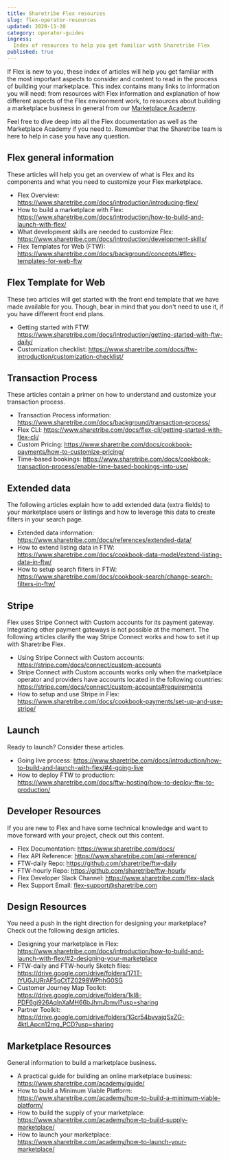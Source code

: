 ```yaml
---
title: Sharetribe Flex resources
slug: flex-operator-resources
updated: 2020-11-20
category: operator-guides
ingress:
  Index of resources to help you get familiar with Sharetribe Flex
published: true
---
```


If Flex is new to you, these index of articles will help you get
familiar with the most important aspects to consider and content to read
in the process of building your marketplace. This index contains many
links to information you will need: from resources with Flex information
and explanation of how different aspects of the Flex environment work,
to resources about building a marketplace business in general from our
[Marketplace Academy](https://www.sharetribe.com/academy).

Feel free to dive deep into all the Flex documentation as well as the
Marketplace Academy if you need to. Remember that the Sharetribe team is
here to help in case you have any question.

## Flex general information

These articles will help you get an overview of what is Flex and its
components and what you need to customize your Flex marketplace.

- Flex Overview:
  https://www.sharetribe.com/docs/introduction/introducing-flex/
- How to build a marketplace with Flex:
  https://www.sharetribe.com/docs/introduction/how-to-build-and-launch-with-flex/
- What development skills are needed to customize Flex:
  https://www.sharetribe.com/docs/introduction/development-skills/
- Flex Templates for Web (FTW):
  https://www.sharetribe.com/docs/background/concepts/#flex-templates-for-web-ftw

## Flex Template for Web

These two articles will get started with the front end template that we
have made available for you. Though, bear in mind that you don't need to
use it, if you have different front end plans.

- Getting started with FTW:
  https://www.sharetribe.com/docs/introduction/getting-started-with-ftw-daily/
- Customization checklist:
  https://www.sharetribe.com/docs/ftw-introduction/customization-checklist/

## Transaction Process

These articles contain a primer on how to understand and customize your
transaction process.

- Transaction Process information:
  https://www.sharetribe.com/docs/background/transaction-process/
- Flex CLI:
  https://www.sharetribe.com/docs/flex-cli/getting-started-with-flex-cli/
- Custom Pricing:
  https://www.sharetribe.com/docs/cookbook-payments/how-to-customize-pricing/
- Time-based bookings:
  https://www.sharetribe.com/docs/cookbook-transaction-process/enable-time-based-bookings-into-use/

## Extended data

The following articles explain how to add extended data (extra fields)
to your marketplace users or listings and how to leverage this data to
create filters in your search page.

- Extended data information:
  https://www.sharetribe.com/docs/references/extended-data/
- How to extend listing data in FTW:
  https://www.sharetribe.com/docs/cookbook-data-model/extend-listing-data-in-ftw/
- How to setup search filters in FTW:
  https://www.sharetribe.com/docs/cookbook-search/change-search-filters-in-ftw/

## Stripe

Flex uses Stripe Connect with Custom accounts for its payment gateway.
Integrating other payment gateways is not possible at the moment. The
following articles clarify the way Stripe Connect works and how to set
it up with Sharetribe Flex.

- Using Stripe Connect with Custom accounts:
  https://stripe.com/docs/connect/custom-accounts
- Stripe Connect with Custom accounts works only when the marketplace
  operator and providers have accounts located in the following
  countries:
  https://stripe.com/docs/connect/custom-accounts#requirements
- How to setup and use Stripe in Flex:
  https://www.sharetribe.com/docs/cookbook-payments/set-up-and-use-stripe/

## Launch

Ready to launch? Consider these articles.

- Going live process:
  https://www.sharetribe.com/docs/introduction/how-to-build-and-launch-with-flex/#4-going-live
- How to deploy FTW to production:
  https://www.sharetribe.com/docs/ftw-hosting/how-to-deploy-ftw-to-production/

## Developer Resources

If you are new to Flex and have some technical knowledge and want to
move forward with your project, check out this content.

- Flex Documentation: https://www.sharetribe.com/docs/
- Flex API Reference: https://www.sharetribe.com/api-reference/
- FTW-daily Repo: https://github.com/sharetribe/ftw-daily
- FTW-hourly Repo: https://github.com/sharetribe/ftw-hourly
- Flex Developer Slack Channel: https://www.sharetribe.com/flex-slack
- Flex Support Email: flex-support@sharetribe.com

## Design Resources

You need a push in the right direction for designing your marketplace?
Check out the following design articles.

- Designing your marketplace in Flex:
  https://www.sharetribe.com/docs/introduction/how-to-build-and-launch-with-flex/#2-designing-your-marketplace
- FTW-daily and FTW-hourly Sketch files:
  https://drive.google.com/drive/folders/171T-lYUGJURrAF5qCtTZ0298WPhhG0SG
- Customer Journey Map Toolkit:
  https://drive.google.com/drive/folders/1kI8-PDF6gi926AqlnXaMH66bJhmJbmvI?usp=sharing
- Partner Toolkit:
  https://drive.google.com/drive/folders/1Gcr54bvvajqSxZG-4ktLApcn12mg_PCD?usp=sharing

## Marketplace Resources

General information to build a marketplace business.

- A practical guide for building an online marketplace business:
  https://www.sharetribe.com/academy/guide/
- How to build a Minimum Viable Platform:
  https://www.sharetribe.com/academy/how-to-build-a-minimum-viable-platform/
- How to build the supply of your marketplace:
  https://www.sharetribe.com/academy/how-to-build-supply-marketplace/
- How to launch your marketplace:
  https://www.sharetribe.com/academy/how-to-launch-your-marketplace/
